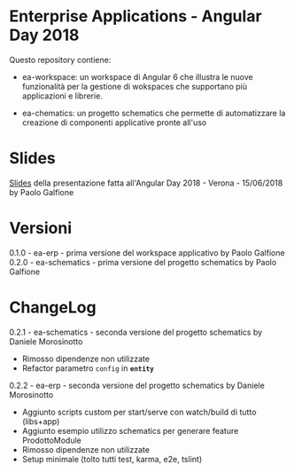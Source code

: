 # Enterprise Applications - Angular Day 2018

Questo repository contiene:

-   ea-workspace: un workspace di Angular 6 che illustra le nuove funzionalità per la gestione di wokspaces che supportano più applicazioni e librerie.

-   ea-chematics: un progetto schematics che permette di automatizzare la creazione di componenti applicative pronte all'uso

# Slides

[Slides](eaad_slides.pdf) della presentazione fatta all'Angular Day 2018 - Verona - 15/06/2018 by Paolo Galfione

# Versioni

0.1.0 - ea-erp - prima versione del workspace applicativo by Paolo Galfione
0.2.0 - ea-schematics - prima versione del progetto schematics by Paolo Galfione

# ChangeLog

0.2.1 - ea-schematics - seconda versione del progetto schematics by Daniele Morosinotto

-   Rimosso dipendenze non utilizzate
-   Refactor parametro `config` in **`entity`**

0.2.2 - ea-erp - seconda versione del progetto schematics by Daniele Morosinotto

-   Aggiunto scripts custom per start/serve con watch/build di tutto (libs+app)
-   Aggiunto esempio utilizzo schematics per generare feature ProdottoModule
-   Rimosso dipendenze non utilizzate
-   Setup minimale (tolto tutti test, karma, e2e, tslint)
